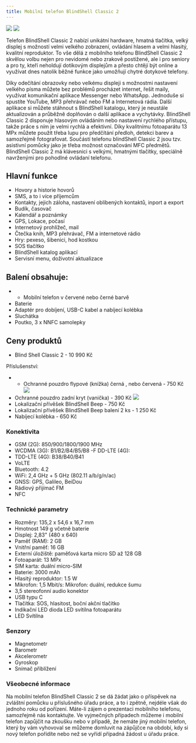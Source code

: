 ```yaml
---
title: Mobilní telefon BlindShell Classic 2
---
```


[![](/soubory/classic2red.jpg)](/soubory/classic2red.jpg)
[![](/soubory/classic2black.jpg)](/soubory/classic2black.jpg)

Telefon BlindShell Classic 2 nabízí unikátní hardware, hmatná tlačítka, velký displej s možností velmi velkého zobrazení, ovládání hlasem a velmi hlasitý, kvalitní reproduktor. To vše dělá
z mobilního telefonu BlindShell Classic 2 skvělou volbu nejen pro nevidomé nebo zrakově postižené, ale i pro seniory a pro ty, kteří neholdují dotikovým displejům a přesto chtějí být online a využívat dnes natolik běžné funkce jako umožňují chytré dotykové telefony.  

Díky odečítání obrazovky nebo velkému displeji s možnostmi nastavení velkého písma můžete bez problémů procházet internet, řešit maily, využívat komunikační aplikace Messenger nebo WhatsApp. Jednoduše si spustíte YouTube, MP3 přehrávač nebo FM a Internetová rádia.
Další aplikace si můžete stáhnout s BlindShell katalogu, který je neustále aktualizován a průběžně doplňován o další aplikace a vychytávky.
BlindShell Classic 2 disponuje hlasovým ovládáním nebo nastavení rychlého přístupu, takže práce s ním je velmi rychlá a efektivní.
Díky kvalitnímu fotoaparátu 13 MPx můžete použít třeba lupu pro předčítání předloh, detekci barev a samozřejmě fotografovat.
Součástí telefonu blindShell Classic 2 jsou tzv. asistivní pomůcky jako je třeba možnost označování MFC předmětů.
BlindShell Classic 2 má klávesnici s velkými, hmatnými tlačítky, speciálně navrženými pro pohodlné ovládaní telefonu.  
  
## Hlavní funkce  
- Hovory a historie hovorů
- SMS, a to i více příjemcům
- Kontakty, jejich záloha, nastavení oblíbených kontaktů, inport a export
- Budík, časovač
- Kalendář a poznámky
- GPS, Lokace, počasí
- Internetový prohlížeč, mail
- Čtečka knih, MP3 přehrávač, FM a internetové rádio
- Hry: pexeso, šibenici, hod kostkou
- SOS tlačítko
- BlindShell katalog aplikací
- Servisní menu, doživotní aktualizace  
  
  
## Balení obsahuje:  
  - -  Mobilní telefon v červené nebo černé barvě
- Baterie
- Adaptér pro dobíjení, USB-C kabel a nabíjecí kolébka
- Sluchátka
- Poutko, 3 x NNFC samolepky  
  

## Ceny produktů  
- Blind Shell Classic 2 - 10 990 Kč  

Příslušenství:
- - Ochranné pouzdro flypové (knížka) černá , nebo červená - 750 Kč
[![](/soubory/flypove-pouzdro.png)](/soubory/flypove-pouzdro.png)
- Ochranné pouzdro zadní kryt (vanička) - 390 Kč
[![](/soubory/zadni-kryt.png)](/soubory/zadni-kryt.png)
- Lokalizační přívěšek BlindShell Beep - 750 Kč  
- Lokalizační přívěšek BlindShell Beep balení 2 ks - 1 250 Kč
- Nabíjecí kolébka - 650 Kč  


### Konektivita  
- GSM (2G): 850/900/1800/1900 MHz  
- WCDMA (3G): B1/B2/B4/B5/B8
-F  DD-LTE (4G):
- TDD-LTE (4G): B38/B40/B41
- VoLTE
- Bluetooth: 4.2
- WiFi: 2,4 GHz + 5 GHz (802.11 a/b/g/n/ac)
- GNSS: GPS, Galileo, BeiDou
- Rádiový přijímač FM
- NFC  
  
  
### Technické parametry  
- Rozměry: 135,2 x 54,6 x 16,7 mm  
- Hmotnost 149 g včetně baterie
- Displej: 2,83" (480 x 640)
- Paměť (RAM): 2 GB
- Vnitřní paměť: 16 GB
- Externí úložiště: paměťová karta micro SD až 128 GB
- Fotoaparát: 13 MPx
- SIM karta: duální micro-SIM
- Baterie: 3000 mAh
- Hlasitý reproduktor: 1.5 W
- Mikrofon: 1,5 Mbit/s: Mikrofon: duální, redukce šumu
- 3,5 stereofonní audio konektor
- USB typu C
- Tlačítka: SOS, hlasitost, boční akční tlačítko
- Indikační LED dioda
 LED svítilna fotoaparátu
- LED Svítilna  


### Senzory  
- Magnetometr
- Barometr
- Akcelerometr
- Gyroskop
- Snímač přiblížení  


### Všeobecné informace
Na mobilní telefon BlindShell Classic 2 se dá žádat jako o příspěvek na zvláštní pomůcku u příslušného úřadu práce, a to i zpětně, nejdéle však do jednoho roku od pořízení.
Máte-li zájem o prezentaci mobilního telefonu, samozřejmě nás kontaktujte.
Ve vyjmečných případech můžeme i mobilní telefon zapůjčit na zkoušku nebo v případě, že nemáte jiný mobilní telefon, který by vám vyhovoval se můžeme domluvit na zápůjčce na období, kdy si nový telefon pořídíte nebo než se vyřídí případná žádost u úřadu práce.

